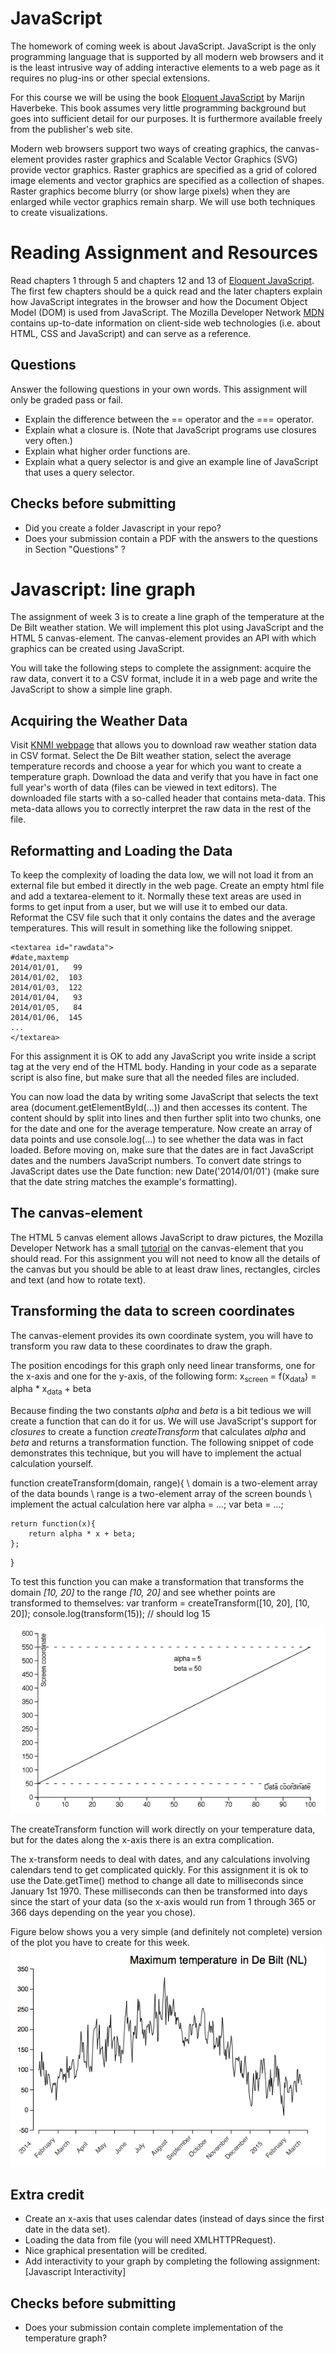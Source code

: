 # JavaScript

The homework of coming week is about JavaScript. JavaScript is the only programming language that is supported by
all modern web browsers and it is the least intrusive way of adding 
interactive elements to a web page as it requires no plug-ins or other
special extensions.

For this course we will be using the book [Eloquent JavaScript] by 
Marijn Haverbeke. This book assumes very little programming background but
goes into sufficient detail for our purposes. It is furthermore available
freely from the publisher's web site. 

Modern web browsers support two ways of creating graphics, the 
canvas-element provides raster graphics and Scalable Vector
Graphics (SVG) provide vector graphics. Raster graphics are specified as
a grid of colored image elements and vector graphics are specified as
a collection of shapes. Raster graphics become blurry (or show large
pixels) when they are enlarged while vector graphics remain sharp. We will
use both techniques to create visualizations.

[Eloquent JavaScript]: http://eloquentjavascript.net/

# Reading Assignment and Resources

Read chapters 1 through 5 and chapters 12 and 13 of [Eloquent 
JavaScript]. The first few chapters should be a quick read and the later chapters
explain how JavaScript integrates in the browser and how the Document
Object Model (DOM) is used from JavaScript. The Mozilla Developer 
Network [MDN] contains up-to-date information on client-side web technologies (i.e. about HTML,
CSS and JavaScript) and can serve as a reference. 

[MDN]: https://developer.mozilla.org

## Questions
Answer the following questions in your own words. This assignment will
only be graded pass or fail.

* Explain the difference between the == operator and the === operator.
* Explain what a closure is. (Note that JavaScript programs use closures very often.)
* Explain what higher order functions are.
* Explain what a query selector is and give an example line of JavaScript that uses a query selector.

## Checks before submitting

* Did you create a folder Javascript in your repo?
* Does your submission contain a PDF with the answers to the questions in Section "Questions" ?

# Javascript: line graph 

The assignment of week 3 is to create a line graph of
the temperature at the De Bilt weather station. We will implement this plot using JavaScript and the HTML 5 
canvas-element. The canvas-element provides an API with which graphics can be created using JavaScript. 

You will take the following steps to complete the assignment: acquire the raw data, convert it to
a CSV format, include it in a web page and write the JavaScript to show a simple line graph.


## Acquiring the Weather Data
Visit [KNMI webpage] that allows you to download raw weather station data in
CSV format. Select the De Bilt weather station, select the average temperature
records and choose a year for which you want to create a temperature 
graph. Download the data and verify that you have in fact one full year's
worth of data (files can be viewed in text editors). The downloaded 
file starts with a so-called header that contains meta-data. This
meta-data allows you to correctly interpret the raw data in the rest of the file.

[KNMI webpage]: http://projects.knmi.nl/klimatologie/daggegevens/selectie.cgi


## Reformatting and Loading the Data

To keep the complexity of loading the data low, we will not load it 
from an external file but embed it directly in the web page.
Create an empty html file and add a textarea-element to it. Normally 
these text areas are used in forms to get input from a user, but we will use
it to embed our data. Reformat the CSV file such that it only contains the
dates and the average temperatures. This will result in something like the
following snippet.

	<textarea id="rawdata">
	#date,maxtemp
	2014/01/01,   99  
	2014/01/02,  103 
	2014/01/03,  122 
	2014/01/04,   93  
	2014/01/05,   84  
	2014/01/06,  145 
	...
	</textarea>

For this assignment it is OK to add any JavaScript you write inside a script
tag at the very end of the HTML body. Handing in your code as a separate
script is also fine, but make sure that all the needed files are included.

You can now load the data by writing some JavaScript that selects
the text area (document.getElementById(...)) and then 
accesses its content. The content should by split 
into lines and then further split into two chunks, one for the date and
one for the average temperature. Now create an array of data points 
and use console.log(...) to see whether the data was in fact
loaded. Before moving on, make sure that the dates are in fact JavaScript
dates and the numbers JavaScript numbers. To convert date strings to
JavaScript dates use the Date function:
new Date('2014/01/01') (make sure that the date string
matches the example's formatting).

## The canvas-element

The HTML 5 canvas element allows JavaScript to draw pictures, the Mozilla
Developer Network has a small [tutorial] on the canvas-element that you should read. For this assignment you
will not need to know all the details of the canvas but you should be able 
to at least draw lines, rectangles, circles and text (and how to rotate text).

[tutorial]: https://developer.mozilla.org/en-US/docs/Web/API/CanvasRenderingContext2D

## Transforming the data to screen coordinates

The canvas-element provides its own coordinate system, you will have
to transform you raw data to these coordinates to draw the graph. 

The position encodings for this graph only need linear transforms, one for the x-axis and one for the y-axis, of the following form:
x<sub>screen</sub> = f(x<sub>data</sub>) = alpha * x<sub>data</sub> + beta 

Because finding the two constants *alpha* and *beta* is a bit tedious we will create a function that can do it for us. We will use JavaScript's support for *closures* to create a function *createTransform* that calculates *alpha* and *beta* and returns a transformation function. The following snippet of code demonstrates this technique, but you will have to implement the actual calculation yourself.

function createTransform(domain, range){
	\\ domain is a two-element array of the data bounds
	\\ range is a two-element array of the screen bounds
 	\\ implement the actual calculation here
 	var alpha = ...;
 	var beta = ...;
 
 	return function(x){
 		return alpha * x + beta;
 	};
 }
 
To test this function you can make a transformation that transforms the domain *[10, 20]* to the range *[10, 20]* and see whether points are transformed to themselves:
 var tranform = createTransform([10, 20], [10, 20]);
 console.log(transform(15));  // should log 15

![figure2](transformation.png) 

The createTransform function will work directly on your 
temperature data, but for the dates along the x-axis there is an extra 
complication.

The x-transform needs to deal with dates, and any calculations involving
calendars tend to get complicated quickly. For this assignment it is ok
to use the Date.getTime() method to change all date
to milliseconds since January 1st 1970. These milliseconds can
then be transformed into days since the start of your data (so the x-axis
would run from 1 through 365 or 366 days depending on the year you chose).

Figure below shows you a very simple (and definitely not complete) version of the plot you have to create for this week. 
![figure1](screenshot.png)

## Extra credit
* Create an x-axis that uses calendar dates (instead of days since the first date in the data set).
* Loading the data from file (you will need XMLHTTPRequest).
* Nice graphical presentation will be credited.
* Add interactivity to your graph by completing the following assignment: [Javascript Interactivity]

## Checks before submitting

* Does your submission contain complete implementation of the temperature graph?

[guidlines]: guidlines.pdf
